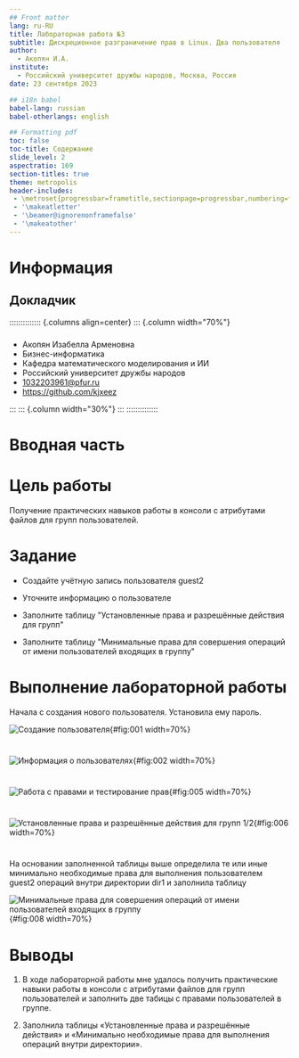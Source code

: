 ```yaml
---
## Front matter
lang: ru-RU
title: Лабораторная работа №3
subtitle: Дискреционное разграничение прав в Linux. Два пользователя
author:
  - Акопян И.А.
institute:
  - Российский университет дружбы народов, Москва, Россия
date: 23 сентября 2023

## i18n babel
babel-lang: russian
babel-otherlangs: english

## Formatting pdf
toc: false
toc-title: Содержание
slide_level: 2
aspectratio: 169
section-titles: true
theme: metropolis
header-includes:
 - \metroset{progressbar=frametitle,sectionpage=progressbar,numbering=fraction}
 - '\makeatletter'
 - '\beamer@ignorenonframefalse'
 - '\makeatother'
---
```


# Информация

## Докладчик

:::::::::::::: {.columns align=center}
::: {.column width="70%"}
### 
  * Акопян Изабелла Арменовна
  * Бизнес-информатика
  * Кафедра математического моделирования и ИИ
  * Российский университет дружбы народов
  * 1032203961@pfur.ru
  * <https://github.com/kjxeez>

:::
::: {.column width="30%"}
:::
::::::::::::::

# Вводная часть

# Цель работы

Получение практических навыков работы в консоли с атрибутами файлов для групп пользователей.

# Задание

 - Создайте учётную запись пользователя guest2

 - Уточните информацию о пользователе

 - Заполните таблицу "Установленные права и разрешённые действия для групп"

 - Заполните таблицу "Минимальные права для совершения операций от имени пользователей входящих в группу"

# Выполнение лабораторной работы

Начала с создания нового пользователя. Установила ему пароль.

![Создание пользователя](image/1.png){#fig:001 width=70%}

# 

![Информация о пользователях](image/2.png){#fig:002 width=70%}

# 

![Работа с правами и тестирование прав](image/5.png){#fig:005 width=70%} 

# 

![Установленные права и разрешённые действия для групп 1/2](image/7.png){#fig:006 width=70%}

# 
На основании заполненной таблицы выше определила те или иные минимально необходимые права для выполнения пользователем guest2 операций внутри директории dir1 и заполнила таблицу

![Минимальные права для совершения операций от имени пользователей входящих в группу](image/9.png){#fig:008 width=70%} 




# Выводы

1. В ходе лабораторной работы мне удалось получить практические навыки работы в консоли с атрибутами файлов для групп пользователей и заполнить две табицы с правами пользователей в группе.

2. Заполнила таблицы «Установленные права и разрешённые действия» и «Минимально необходимые права для выполнения операций внутри директории».

